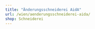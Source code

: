 ```yaml
---
title: "Änderungsschneiderei AidA"
url: /wien/aenderungsschneiderei-aida/
shop: Schneiderei
---
```

